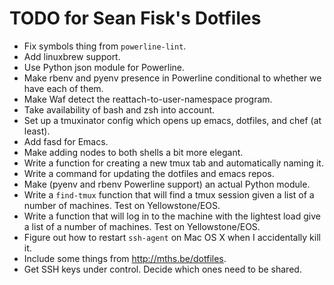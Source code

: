 TODO for Sean Fisk's Dotfiles
=============================

* Fix symbols thing from `powerline-lint`.
* Add linuxbrew support.
* Use Python json module for Powerline.
* Make rbenv and pyenv presence in Powerline conditional to whether we have each of them.
* Make Waf detect the reattach-to-user-namespace program.
* Take availability of bash and zsh into account.
* Set up a tmuxinator config which opens up emacs, dotfiles, and chef (at least).
* Add fasd for Emacs.
* Make adding nodes to both shells a bit more elegant.
* Write a function for creating a new tmux tab and automatically naming it.
* Write a command for updating the dotfiles and emacs repos.
* Make (pyenv and rbenv Powerline support) an actual Python module.
* Write a `find-tmux` function that will find a tmux session given a list of a number of machines. Test on Yellowstone/EOS.
* Write a function that will log in to the machine with the lightest load give a list of a number of machines. Test on Yellowstone/EOS.
* Figure out how to restart `ssh-agent` on Mac OS X when I accidentally kill it.
* Include some things from http://mths.be/dotfiles.
* Get SSH keys under control. Decide which ones need to be shared.
